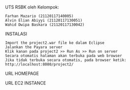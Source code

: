 UTS RSBK oleh Kelompok:

    Farhan Mazario (21120117140005)
    Alvin Elian Abiyyi (21120117130051)
    Wahid Dwipa Baskara (21120117130042)

INSTALASI

    Import the project2.war file ke dalam Eclipse
    Jalankan the Payara server
    Klik kanan pada project2 >> Run As >> Run on server
    Secara otomatis halaman akan terbuka pada web browser
    Jika tidak terbuka secara otomatis, pada browser ketik: http://localhost:8080/project2/

URL HOMEPAGE 

URL EC2 INSTANCE
